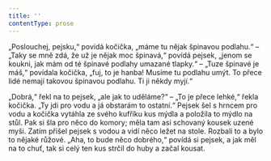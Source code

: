 ```yaml
---
title: ''
contentType: prose
---
```


<section>

„Poslouchej, pejsku,“ povídá kočička, „máme tu nějak špinavou podlahu.“ – „Taky se mně zdá, že už je nějak moc špinavá,“ povídá pejsek, „jenom se koukni, jak mám od té špinavé podlahy umazané tlapky.“ – „Tuze špinavé je máš,“ povídala kočička, „fuj, to je hanba! Musíme tu podlahu umýt. To přece lidé nemají takovou špinavou podlahu. Ti ji někdy myjí.“

„Dobrá,“ řekl na to pejsek, „ale jak to uděláme?“ – „To je přece lehké,“ řekla kočička. „Ty jdi pro vodu a já obstarám to ostatní.“ Pejsek šel s hrncem pro vodu a kočička vytáhla ze svého kufříku kus mýdla a položila to mýdlo na stůl. Pak si šla pro něco do komory; měla tam asi schovaný kousek uzené myši. Zatím přišel pejsek s vodou a vidí něco ležet na stole. Rozbalí to a bylo to nějaké růžové. „Aha, to bude něco dobrého,“ povídá si pejsek, a jak měl na to chuť, tak si celý ten kus strčil do huby a začal kousat.

</section>
